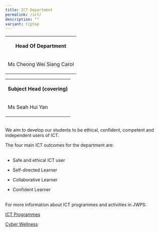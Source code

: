```yaml
---
title: ICT Department
permalink: /ict/
description: ""
variant: tiptap
---
```

<table>
<tbody>
<tr>
<th rowspan="1" colspan="1">
<p>Head Of Department</p>
</th>
</tr>
<tr>
<td rowspan="1" colspan="1">
<p>Ms&nbsp;Cheong Wei Siang&nbsp;Carol</p>
</td>
</tr>
</tbody>
</table>
<table>
<tbody>
<tr>
<th rowspan="1" colspan="1">
<p>Subject Head (covering)</p>
</th>
</tr>
<tr>
<td rowspan="1" colspan="1">
<p>Ms Seah Hui Yan</p>
</td>
</tr>
</tbody>
</table>
<p>
<br>We aim to develop our students to be ethical, confident, competent and
independent users of ICT.
<br>
</p>
<p>The four main ICT outcomes for the department are:
<br>
<br>
</p>
<ul data-tight="true" class="tight">
<li>
<p>Safe and ethical ICT user</p>
</li>
<li>
<p>Self-directed Learner</p>
</li>
<li>
<p>Collaborative Learner</p>
</li>
<li>
<p>Confident Learner</p>
</li>
</ul>
<p>
<br>For more information about ICT programmes and activities in JWPS:</p>
<p><a href="/ICTprog" rel="noopener noreferrer nofollow" target="_blank">ICT Programmes</a>
</p>
<p><a href="/Cyberwellness" rel="noopener noreferrer nofollow" target="_blank">Cyber Wellness</a>
</p>
